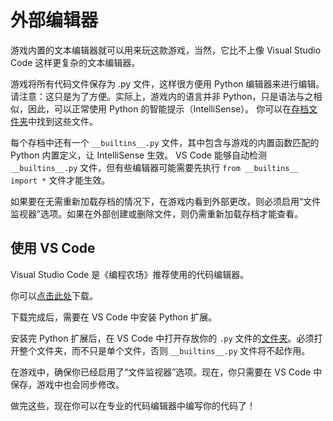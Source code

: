 # 外部编辑器
游戏内置的文本编辑器就可以用来玩这款游戏，当然，它比不上像 Visual Studio Code 这样更复杂的文本编辑器。

游戏将所有代码文件保存为 .py 文件，这样很方便用 Python 编辑器来进行编辑。
请注意：这只是为了方便。实际上，游戏内的语言并非 Python，只是语法与之相似，因此，可以正常使用 Python 的智能提示（IntelliSense）。
你可以在[存档文件夹](persistent_data_path/Saves)中找到这些文件。

每个存档中还有一个 `__builtins__.py` 文件，其中包含与游戏的内置函数匹配的 Python 内置定义，让 IntelliSense 生效。
VS Code 能够自动检测 `__builtins__.py` 文件，但有些编辑器可能需要先执行 `from __builtins__ import *` 文件才能生效。

如果要在无需重新加载存档的情况下，在游戏内看到外部更改，则必须启用“文件监视器”选项。如果在外部创建或删除文件，则仍需重新加载存档才能查看。

## 使用 VS Code
Visual Studio Code 是《编程农场》推荐使用的代码编辑器。

你可以[点击此处](https://code.visualstudio.com/download)下载。

下载完成后，需要在 VS Code 中安装 Python 扩展。

安装完 Python 扩展后，在 VS Code 中打开存放你的 `.py` 文件的[文件夹](persistent_data_path/Saves)。必须打开整个文件夹，而不只是单个文件，否则 `__builtins__.py` 文件将不起作用。

在游戏中，确保你已经启用了“文件监视器”选项。现在，你只需要在 VS Code 中保存，游戏中也会同步修改。

做完这些，现在你可以在专业的代码编辑器中编写你的代码了！